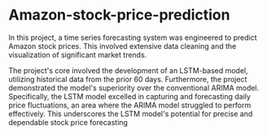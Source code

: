 # Amazon-stock-price-prediction
In this project, a time series forecasting system was engineered to predict Amazon stock prices. This involved extensive data cleaning and the visualization of significant market trends.

The project's core involved the development of an LSTM-based model, utilizing historical data from the prior 60 days.
Furthermore, the project demonstrated the model's superiority over the conventional ARIMA model. Specifically, the LSTM model excelled in capturing and forecasting daily price fluctuations, an area where the ARIMA model struggled to perform effectively. This underscores the LSTM model's potential for precise and dependable stock price forecasting

